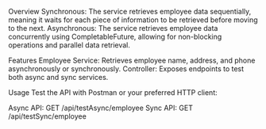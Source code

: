 Overview
Synchronous: The service retrieves employee data sequentially, meaning it waits for each piece of information to be retrieved before moving to the next.
Asynchronous: The service retrieves employee data concurrently using CompletableFuture, allowing for non-blocking operations and parallel data retrieval.

Features
Employee Service: Retrieves employee name, address, and phone asynchronously or synchronously.
Controller: Exposes endpoints to test both async and sync services.

Usage
Test the API with Postman or your preferred HTTP client:

Async API: GET /api/testAsync/employee
Sync API: GET /api/testSync/employee
